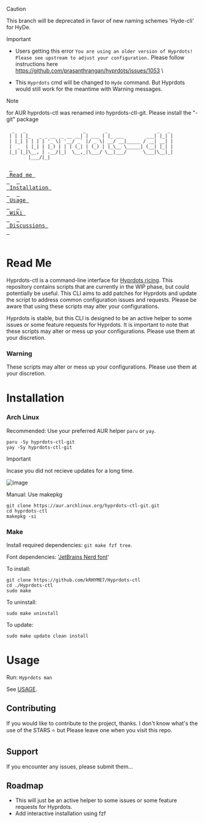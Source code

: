 > [!Caution]
> This branch will be deprecated in favor of new naming schemes 'Hyde-cli' for HyDe. 

> [!Important]
> * Users getting this error ``` You are using an older version of Hyprdots! Please see upstream to adjust your configuration. ```
>  Please follow instructions here https://github.com/prasanthrangan/hyprdots/issues/1053 \
>
> * This ```Hyprdots``` cmd will be changed to ``` Hyde ``` command. But Hyprdots would still work for the meantime with Warning messages.


> [!Note]
> for AUR
> hyprdots-ctl was renamed into hyprdots-ctl-git. Please install the "-git" package


```
  _   _                     _       _                  _   _ 
 | | | |_   _ _ __  _ __ __| | ___ | |_ ___        ___| |_| |
 | |_| | | | | '_ \| '__/ _` |/ _ \| __/ __|_____ / __| __| |
 |  _  | |_| | |_) | | | (_| | (_) | |_\__ \_____| (__| |_| |
 |_| |_|\__, | .__/|_|  \__,_|\___/ \__|___/      \___|\__|_|
        |___/|_|                                             
```
&ensp;[<kbd> <br> Read me <br> </kbd>](#read-me)&ensp;
&ensp;[<kbd> <br> Installation <br> </kbd>](#installation)&ensp;
&ensp;[<kbd> <br> Usage <br> </kbd>](#usage)&ensp;
&ensp;[<kbd> <br> Wiki <br> </kbd>](https://github.com/kRHYME7/Hyprdots-ctl/wiki)&ensp;
&ensp;[<kbd> <br> Discussions <br> </kbd>](https://github.com/kRHYME7/Hyprdots-ctl/discussions)&ensp;
<br><br>
# Read Me

Hyprdots-ctl is a command-line interface for [Hyprdots ricing](https://github.com/prasanthrangan/hyprdots). This repository contains scripts that are currently in the WIP phase, but could potentially be useful. This CLI aims to add patches for Hyprdots and update the script to address common configuration issues and requests. Please be aware that using these scripts may alter your configurations.

Hyprdots is stable, but this CLI is designed to be an active helper to some issues or some feature requests for Hyprdots. It is important to note that these scripts may alter or mess up your configurations. Please use them at your discretion.

### Warning

These scripts may alter or mess up your configurations. Please use them at your discretion.

# Installation

### Arch Linux

Recommended: Use your preferred AUR helper `paru` or `yay`.
```
paru -Sy hyprdots-ctl-git
yay -Sy hyprdots-ctl-git
```
> [!Important]
> Incase you did not recieve updates for a long time.

![image](https://github.com/kRHYME7/Hyprdots-ctl/assets/53417443/60dd1d75-e38b-4a15-a5f6-2f002fbb4d2a)


Manual: Use makepkg
```
git clone https://aur.archlinux.org/hyprdots-ctl-git.git
cd hyprdots-ctl
makepkg -si
```

### Make

Install required dependencies: `git make fzf tree`.

Font dependencies: '[JetBrains Nerd font](https://github.com/ryanoasis/nerd-fonts)'

To install: 
```
git clone https://github.com/kRHYME7/Hyprdots-ctl
cd ./Hyprdots-ctl
sudo make
```

To uninstall: 
```
sudo make uninstall
```

To update: 
```
sudo make update clean install
```

# Usage

Run: `Hyprdots man`

 See [USAGE](https://raw.githubusercontent.com/kRHYME7/Hyprdots-ctl/master/USAGE.md).


## Contributing

If you would like to contribute to the project, thanks.
I don't know what's the use of the STARS ⭐ but Please leave one when you visit this repo. 

## Support

If you encounter any issues, please submit them...

## Roadmap

+ This will just be an active helper to some issues or some feature requests for Hyprdots.
+ Add interactive installation using fzf



